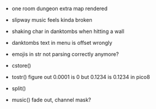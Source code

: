 * one room dungeon extra map rendered
* slipway music feels kinda broken
* shaking char in danktombs when hitting a wall
* danktombs text in menu is offset wrongly
* emojis in str not parsing correctly anymore?

* cstore()
* tostr() figure out 0.0001 is 0 but 0.1234 is 0.1234 in pico8
* split()
* music() fade out, channel mask?